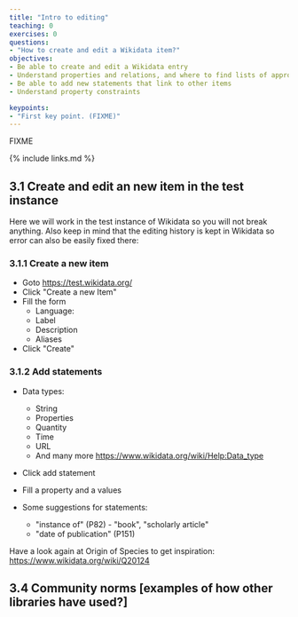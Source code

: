 ```yaml
---
title: "Intro to editing"
teaching: 0
exercises: 0
questions:
- "How to create and edit a Wikidata item?"
objectives:
- Be able to create and edit a Wikidata entry
- Understand properties and relations, and where to find lists of approved properties and relations
- Be able to add new statements that link to other items
- Understand property constraints

keypoints:
- "First key point. (FIXME)"
---
```

FIXME

{% include links.md %}

## 3.1 Create and edit an new item in the test instance ##

Here we will work in the test instance of Wikidata so you will not break anything. Also keep in mind that the editing history is kept in Wikidata so error can also be easily fixed there:

### 3.1.1 Create a new item ###

- Goto https://test.wikidata.org/
- Click "Create a new Item"
- Fill the form 
    - Language:
    - Label
    - Description
    - Aliases
- Click "Create"

### 3.1.2 Add statements ###

- Data types: 
    - String
    - Properties
    - Quantity
    - Time
    - URL
    - And many more https://www.wikidata.org/wiki/Help:Data_type

- Click add statement
- Fill a property and a values

- Some suggestions for statements:
    - "instance of" (P82) - "book", "scholarly article"
    -  "date of publication" (P151) 

Have a look again at Origin of Species to get inspiration: https://www.wikidata.org/wiki/Q20124

## 3.4 Community norms [examples of how other libraries have used?] ##

